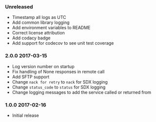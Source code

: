 ### Unreleased
  - Timestamp all logs as UTC
  - Add common library logging
  - Add environment variables to README
  - Correct license attribution
  - Add codacy badge
  - Add support for codecov to see unit test coverage

### 2.0.0 2017-03-15
  - Log version number on startup
  - Fix handling of None responses in remote call
  - Add SFTP support
  - Change `nack for retry` to `nack` for SDX logging
  - Change `status_code` to `status` for SDX logging
  - Change logging messages to add the service called or returned from

### 1.0.0 2017-02-16
  - Initial release
